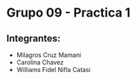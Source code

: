 # Grupo 09 - Practica 1
## Integrantes:
* Milagros Cruz Mamani 
* Carolina Chavez
* Williams Fidel Nifla Catasi
